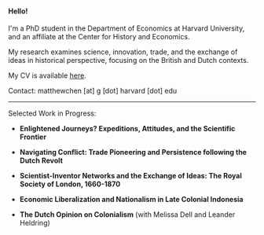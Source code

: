 #### Hello!

I'm a PhD student in the Department of Economics at Harvard University, and an affiliate at the Center for History and Economics.

My research examines science, innovation, trade, and the exchange of ideas in historical perspective, focusing on the British and Dutch contexts.

My CV is available [here](https://matthewleechen.github.io/cv/MLC_CV_19_Oct_2023.pdf).



Contact: matthewchen [at] g [dot] harvard [dot] edu 

--------

Selected Work in Progress:

- **Enlightened Journeys? Expeditions, Attitudes, and the Scientific Frontier**

- **Navigating Conflict: Trade Pioneering and Persistence following the Dutch Revolt**

- **Scientist-Inventor Networks and the Exchange of Ideas: The Royal Society of London, 1660-1870**

- **Economic Liberalization and Nationalism in Late Colonial Indonesia**

- **The Dutch Opinion on Colonialism** (with Melissa Dell and Leander Heldring)

